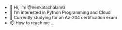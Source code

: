 - 👋 Hi, I’m @VenkatachalamG
- 👀 I’m interested in Python Programming and Cloud
- 🌱 Currently studying for an Az-204 certification exam
- 📫 How to reach me ...

<!---
VenkatachalamG/VenkatachalamG is a ✨ special ✨ repository because its `README.md` (this file) appears on your GitHub profile.
You can click the Preview link to take a look at your changes.
--->
